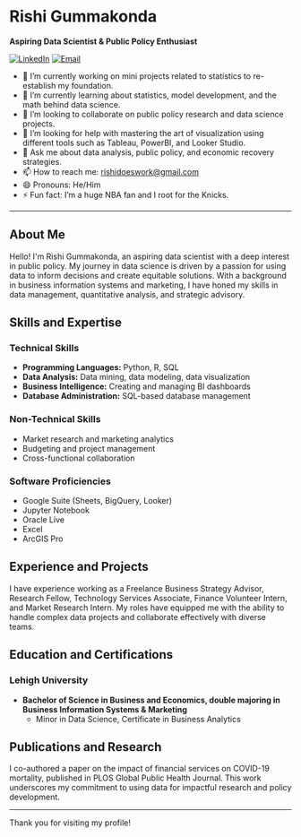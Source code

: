 # Rishi Gummakonda

**Aspiring Data Scientist & Public Policy Enthusiast**

[![LinkedIn](https://img.shields.io/badge/LinkedIn-Rishi%20Gummakonda-blue)](https://linkedin.com/in/rishigummakonda)
[![Email](https://img.shields.io/badge/Email-rishidoeswork%40gmail.com-orange)](mailto:rishidoeswork@gmail.com)

- 🔭 I’m currently working on mini projects related to statistics to re-establish my foundation.
- 🌱 I’m currently learning about statistics, model development, and the math behind data science.
- 👯 I’m looking to collaborate on public policy research and data science projects.
- 🤔 I’m looking for help with mastering the art of visualization using different tools such as Tableau, PowerBI, and Looker Studio.
- 💬 Ask me about data analysis, public policy, and economic recovery strategies.
- 📫 How to reach me: [rishidoeswork@gmail.com](mailto:rishidoeswork@gmail.com)
- 😄 Pronouns: He/Him
- ⚡ Fun fact: I’m a huge NBA fan and I root for the Knicks.
  
---

## About Me

Hello! I'm Rishi Gummakonda, an aspiring data scientist with a deep interest in public policy. My journey in data science is driven by a passion for using data to inform decisions and create equitable solutions. With a background in business information systems and marketing, I have honed my skills in data management, quantitative analysis, and strategic advisory.

## Skills and Expertise

### Technical Skills
- **Programming Languages:** Python, R, SQL
- **Data Analysis:** Data mining, data modeling, data visualization
- **Business Intelligence:** Creating and managing BI dashboards
- **Database Administration:** SQL-based database management

### Non-Technical Skills
- Market research and marketing analytics
- Budgeting and project management
- Cross-functional collaboration

### Software Proficiencies
- Google Suite (Sheets, BigQuery, Looker)
- Jupyter Notebook
- Oracle Live
- Excel
- ArcGIS Pro

## Experience and Projects

I have experience working as a Freelance Business Strategy Advisor, Research Fellow, Technology Services Associate, Finance Volunteer Intern, and Market Research Intern. My roles have equipped me with the ability to handle complex data projects and collaborate effectively with diverse teams.

## Education and Certifications
### Lehigh University
- **Bachelor of Science in Business and Economics, double majoring in Business Information Systems & Marketing**
  - Minor in Data Science, Certificate in Business Analytics

## Publications and Research

I co-authored a paper on the impact of financial services on COVID-19 mortality, published in PLOS Global Public Health Journal. This work underscores my commitment to using data for impactful research and policy development.

---

Thank you for visiting my profile!
